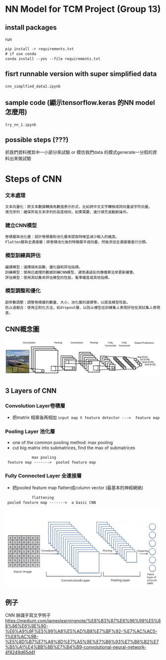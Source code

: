 # NN Model for TCM Project (Group 13)

## install packages
run
```
pip install -r requirements.txt
# if use conda
conda install --yes --file requirements.txt
```
## fisrt runnable version with super simplified data

`cnn_simplfied_data1.ipynb`

## sample code (顯示tensorflow.keras 的NN model 怎麼用)

`try_nn_1.ipynb`

## possible steps (???)

抓我們資料裡其中一小部分來試驗
or
模仿我們data 的模式generate一分假的資料出來做試驗

# Steps of CNN

### 文本處理

    文本向量化：將文本數據轉換為數值表示形式，比如將中文文字轉換成詞向量或字符向量。
    填充序列：確保所有文本序列的長度相同，如果需要，進行填充或截斷操作。

### 建立CNN模型

    卷積層與池化層：設計卷積層和池化層來提取特徵並減少輸入的維度。
    Flatten層與全連接層：將卷積池化後的特徵展平成向量，然後添加全連接層進行分類。

### 模型訓練與評估

    編譯模型：選擇損失函數、優化器和評估指標。
    訓練模型：使用已處理的數據訓練CNN模型，通常通過反向傳播算法來更新權重。
    評估模型：使用測試集來評估模型的性能，看準確度或其他指標。

### 模型調整和優化

    超參數調整：調整卷積層的數量、大小，池化層的選擇等，以提高模型性能。
    防止過擬合：使用正則化方法，如dropout層，以防止模型在訓練集上表現好但在測試集上表現差。

## CNN概念圖

![Alt text](CNN_explain.jpg)

## 3 Layers of CNN

### Convolution Layer卷積層

- 把matrix 相乘後再相加
` input map X feature detector --->  feature map `

### Pooling Layer 池化層
- one of the common pooling method: max pooling
- cut big matrix into submatrices, find the max of submatrices

```
            max pooling
 feature map ------->  pooled feature map 
```

### Fully Connected Layer 全連接層
- 把pooled feature map flatten成column vector (最基本的神經網絡)

```
            flattening
 pooled feature map ------->  a basic CNN 
```

![Alt text](CNN_steps_explain.jpg)

## 例子

CNN 辦識手寫文字例子
https://medium.com/jameslearningnote/%E8%B3%87%E6%96%99%E5%88%86%E6%9E%90-%E6%A9%9F%E5%99%A8%E5%AD%B8%E7%BF%92-%E7%AC%AC5-1%E8%AC%9B-%E5%8D%B7%E7%A9%8D%E7%A5%9E%E7%B6%93%E7%B6%B2%E7%B5%A1%E4%BB%8B%E7%B4%B9-convolutional-neural-network-4f8249d65d4f

